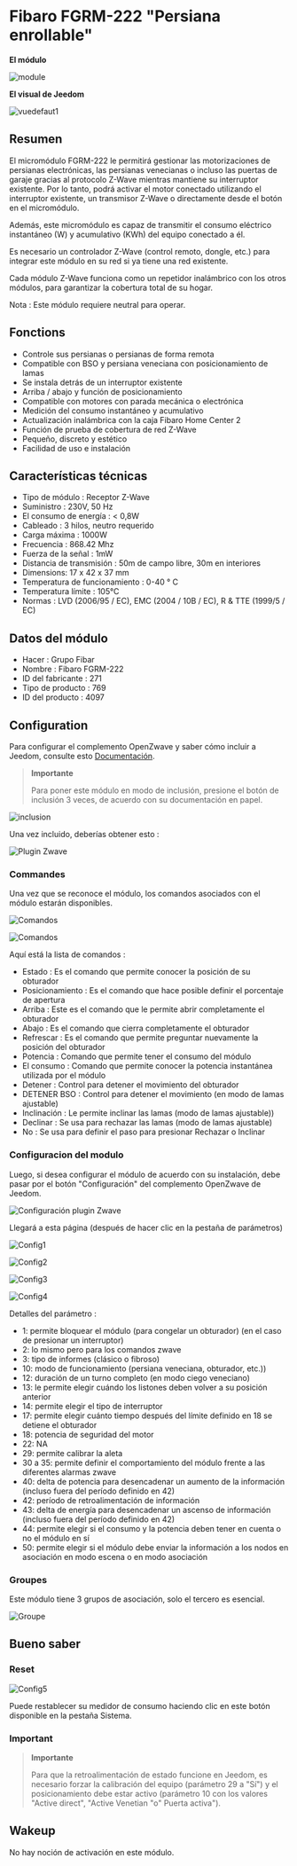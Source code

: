 # Fibaro FGRM-222 "Persiana enrollable"

**El módulo**

![module](images/fibaro.fgrm222/module.jpg)

**El visual de Jeedom**

![vuedefaut1](images/fibaro.fgrm222/vuedefaut1.jpg)

## Resumen

El micromódulo FGRM-222 le permitirá gestionar las motorizaciones de persianas electrónicas, las persianas venecianas o incluso las puertas de garaje gracias al protocolo Z-Wave mientras mantiene su interruptor existente. Por lo tanto, podrá activar el motor conectado utilizando el interruptor existente, un transmisor Z-Wave o directamente desde el botón en el micromódulo.

Además, este micromódulo es capaz de transmitir el consumo eléctrico instantáneo (W) y acumulativo (KWh) del equipo conectado a él.

Es necesario un controlador Z-Wave (control remoto, dongle, etc.) para integrar este módulo en su red si ya tiene una red existente.

Cada módulo Z-Wave funciona como un repetidor inalámbrico con los otros módulos, para garantizar la cobertura total de su hogar.

Nota : Este módulo requiere neutral para operar.

## Fonctions

-   Controle sus persianas o persianas de forma remota
-   Compatible con BSO y persiana veneciana con posicionamiento de lamas
-   Se instala detrás de un interruptor existente
-   Arriba / abajo y función de posicionamiento
-   Compatible con motores con parada mecánica o electrónica
-   Medición del consumo instantáneo y acumulativo
-   Actualización inalámbrica con la caja Fibaro Home Center 2
-   Función de prueba de cobertura de red Z-Wave
-   Pequeño, discreto y estético
-   Facilidad de uso e instalación

## Características técnicas

-   Tipo de módulo : Receptor Z-Wave
-   Suministro : 230V, 50 Hz
-   El consumo de energía : &lt; 0,8W
-   Cableado : 3 hilos, neutro requerido
-   Carga máxima : 1000W
-   Frecuencia : 868.42 Mhz
-   Fuerza de la señal : 1mW
-   Distancia de transmisión : 50m de campo libre, 30m en interiores
-   Dimensions: 17 x 42 x 37 mm
-   Temperatura de funcionamiento : 0-40 ° C
-   Temperatura límite : 105°C
-   Normas : LVD (2006/95 / EC), EMC (2004 / 10B / EC), R & TTE (1999/5 / EC)

## Datos del módulo

-   Hacer : Grupo Fibar
-   Nombre : Fibaro FGRM-222
-   ID del fabricante : 271
-   Tipo de producto : 769
-   ID del producto : 4097

## Configuration

Para configurar el complemento OpenZwave y saber cómo incluir a Jeedom, consulte esto [Documentación](https://doc.jeedom.com/es_ES/plugins/automation%20protocol/openzwave/).

> **Importante**
>
> Para poner este módulo en modo de inclusión, presione el botón de inclusión 3 veces, de acuerdo con su documentación en papel.

![inclusion](images/fibaro.fgrm222/inclusion.jpg)

Una vez incluido, deberías obtener esto :

![Plugin Zwave](images/fibaro.fgrm222/information.jpg)

### Commandes

Una vez que se reconoce el módulo, los comandos asociados con el módulo estarán disponibles.

![Comandos](images/fibaro.fgrm222/commandes.jpg)

![Comandos](images/fibaro.fgrm222/commandes2.jpg)

Aquí está la lista de comandos :

-   Estado : Es el comando que permite conocer la posición de su obturador
-   Posicionamiento : Es el comando que hace posible definir el porcentaje de apertura
-   Arriba : Este es el comando que le permite abrir completamente el obturador
-   Abajo : Es el comando que cierra completamente el obturador
-   Refrescar : Es el comando que permite preguntar nuevamente la posición del obturador
-   Potencia : Comando que permite tener el consumo del módulo
-   El consumo : Comando que permite conocer la potencia instantánea utilizada por el módulo
-   Detener : Control para detener el movimiento del obturador
-   DETENER BSO : Control para detener el movimiento (en modo de lamas ajustable)
-   Inclinación : Le permite inclinar las lamas (modo de lamas ajustable))
-   Declinar : Se usa para rechazar las lamas (modo de lamas ajustable)
-   No : Se usa para definir el paso para presionar Rechazar o Inclinar

### Configuracion del modulo

Luego, si desea configurar el módulo de acuerdo con su instalación, debe pasar por el botón "Configuración" del complemento OpenZwave de Jeedom.

![Configuración plugin Zwave](images/plugin/bouton_configuration.jpg)

Llegará a esta página (después de hacer clic en la pestaña de parámetros)

![Config1](images/fibaro.fgrm222/config1.jpg)

![Config2](images/fibaro.fgrm222/config2.jpg)

![Config3](images/fibaro.fgrm222/config3.jpg)

![Config4](images/fibaro.fgrm222/config4.jpg)

Detalles del parámetro :

-   1: permite bloquear el módulo (para congelar un obturador) (en el caso de presionar un interruptor)
-   2: lo mismo pero para los comandos zwave
-   3: tipo de informes (clásico o fibroso)
-   10: modo de funcionamiento (persiana veneciana, obturador, etc.))
-   12: duración de un turno completo (en modo ciego veneciano)
-   13: le permite elegir cuándo los listones deben volver a su posición anterior
-   14: permite elegir el tipo de interruptor
-   17: permite elegir cuánto tiempo después del límite definido en 18 se detiene el obturador
-   18: potencia de seguridad del motor
-   22: NA
-   29: permite calibrar la aleta
-   30 a 35: permite definir el comportamiento del módulo frente a las diferentes alarmas zwave
-   40: delta de potencia para desencadenar un aumento de la información (incluso fuera del período definido en 42)
-   42: período de retroalimentación de información
-   43: delta de energía para desencadenar un ascenso de información (incluso fuera del período definido en 42)
-   44: permite elegir si el consumo y la potencia deben tener en cuenta o no el módulo en sí
-   50: permite elegir si el módulo debe enviar la información a los nodos en asociación en modo escena o en modo asociación

### Groupes

Este módulo tiene 3 grupos de asociación, solo el tercero es esencial.

![Groupe](images/fibaro.fgrm222/groupe.jpg)

## Bueno saber

### Reset

![Config5](images/fibaro.fgrm222/config5.jpg)

Puede restablecer su medidor de consumo haciendo clic en este botón disponible en la pestaña Sistema.

### Important

> **Importante**
>
> Para que la retroalimentación de estado funcione en Jeedom, es necesario forzar la calibración del equipo (parámetro 29 a "Sí") y el posicionamiento debe estar activo (parámetro 10 con los valores "Active direct", "Active Venetian "o" Puerta activa").


## Wakeup

No hay noción de activación en este módulo.
